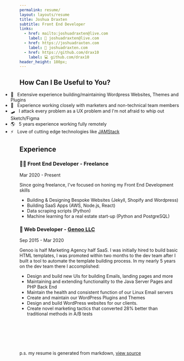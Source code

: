```yaml
---
permalink: resume/
layout: layouts/resume
title: Joshua Draxten
subtitle: Front End Developer
links:
  - href: mailto:joshuadraxten@live.com
    label: 📧 joshuadraxten@live.com
  - href: https://joshuadraxten.com
    label: 🔗 joshuadraxten.com
  - href: https://github.com/drax10
    label: 💻 github.com/drax10
header_height: 180px;
---
```


## How Can I Be Useful to You?

- 🧠&nbsp;&nbsp; Extensive experience building/maintaining Wordpress Websites, Themes and Plugins
- 📣&nbsp;&nbsp; Experience working closely with marketers and non-technical team members
- 🛹&nbsp;&nbsp; I attack every problem as a UX problem and I'm not afraid to whip out Sketch/Figma
- 🌎&nbsp;&nbsp; 5 years experience working fully remotely
- ⚡️&nbsp;&nbsp; Love of cutting edge technologies like [JAMStack](https://jamstack.org/)

## Experience

<div class="job-header">
  <h3>👨‍💻 Front End Developer - Freelance</h3>
  <p>Mar 2020 - Present</p>
</div>

Since going freelance, I've focused on honing my Front End Development skills

- Building &amp; Designing Bespoke Websites (Jekyll, Shopify and Wordpress)
- Building SaaS Apps (AWS, Node.js, React)
- Data scraping scripts (Python)
- Machine learning for a real estate start-up (Python and PostgreSQL)

<div class="job-header">
  <h3>🦊 Web Developer - <a href="https://genoo.com">Genoo LLC</a></h3>
  <p>Sep 2015 - Mar 2020</p>
</div>

Genoo is half Marketing Agency half SaaS. I was initially hired to build basic HTML templates, I was promoted within two months to the dev team after I built a tool to automate the template building process. In my nearly 5 years on the dev team there I accomplished:

- Design and build new UIs for building Emails, landing pages and more
- Maintaining and extending functionality to the Java Server Pages and PHP Back End
- Maintain the health and consistent function of our Linux Email servers
- Create and maintain our WordPress Plugins and Themes
- Design and build WordPress websites for our clients.
- Create novel marketing tactics that converted 28% better than traditional methods in A/B tests

&nbsp;

&nbsp;

&nbsp;

p.s. my resume is generated from markdown, [view source](https://github.com/drax10/joshuadraxten.com/blob/main/pages/resume.md)

<style scoped>
  /* Don't indent the summary bullets */
  ul:first-of-type {
    padding-left: 0 !important;
    margin-left: -28px;
  }
  ul:first-of-type li::before { content: '' }
</style>
